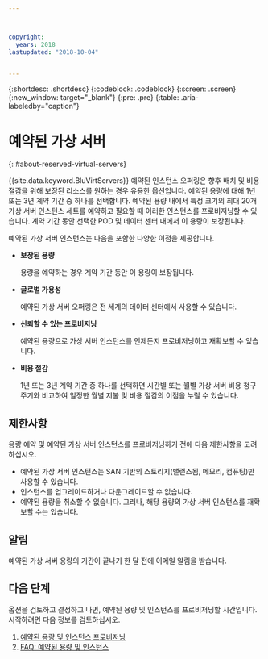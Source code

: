 ```yaml
---



copyright:
  years: 2018
lastupdated: "2018-10-04"


---
```


{:shortdesc: .shortdesc}
{:codeblock: .codeblock}
{:screen: .screen}
{:new_window: target="_blank"}
{:pre: .pre}
{:table: .aria-labeledby="caption"}

# 예약된 가상 서버
{: #about-reserved-virtual-servers}

{{site.data.keyword.BluVirtServers}} 예약된 인스턴스 오퍼링은 향후 배치 및 비용 절감을 위해 보장된 리소스를 원하는 경우 유용한 옵션입니다. 예약된 용량에 대해 1년 또는 3년 계약 기간 중 하나를 선택합니다. 예약된 용량 내에서 특정 크기의 최대 20개 가상 서버 인스턴스 세트를 예약하고 필요할 때 이러한 인스턴스를 프로비저닝할 수 있습니다. 계약 기간 동안 선택한 POD 및 데이터 센터 내에서 이 용량이 보장됩니다. 

예약된 가상 서버 인스턴스는 다음을 포함한 다양한 이점을 제공합니다.

* **보장된 용량**

    용량을 예약하는 경우 계약 기간 동안 이 용량이 보장됩니다.  
    
* **글로벌 가용성**
    
    예약된 가상 서버 오퍼링은 전 세계의 데이터 센터에서 사용할 수 있습니다.

* **신뢰할 수 있는 프로비저닝**
   
   예약된 용량으로 가상 서버 인스턴스를 언제든지 프로비저닝하고 재확보할 수 있습니다.

* **비용 절감**
    
    1년 또는 3년 계약 기간 중 하나를 선택하면 시간별 또는 월별 가상 서버 비용 청구 주기와 비교하여 일정한 월별 지불 및 비용 절감의 이점을 누릴 수 있습니다. 

## 제한사항 

용량 예약 및 예약된 가상 서버 인스턴스를 프로비저닝하기 전에 다음 제한사항을 고려하십시오.
  
  * 예약된 가상 서버 인스턴스는 SAN 기반의 스토리지(밸런스됨, 메모리, 컴퓨팅)만 사용할 수 있습니다.
  * 인스턴스를 업그레이드하거나 다운그레이드할 수 없습니다.
  * 예약된 용량을 취소할 수 없습니다. 그러나, 해당 용량의 가상 서버 인스턴스를 재확보할 수는 있습니다.
    
## 알림

예약된 가상 서버 용량의 기간이 끝나기 한 달 전에 이메일 알림을 받습니다. 

## 다음 단계

옵션을 검토하고 결정하고 나면, 예약된 용량 및 인스턴스를 프로비저닝할 시간입니다. 시작하려면 다음 정보를 검토하십시오.

   1. [예약된 용량 및 인스턴스 프로비저닝](../vsi/vsi_provision_reserved.html)
   2. [FAQ: 예약된 용량 및 인스턴스](../vsi/vsi_faqs_reserved.html)
